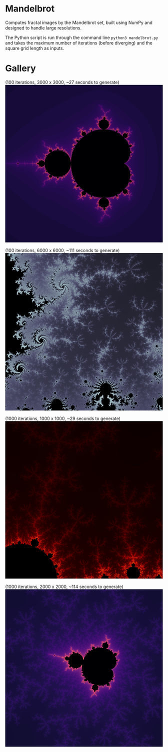 # Mandelbrot

Computes fractal images by the Mandelbrot set, built using NumPy and designed to handle large resolutions.

The Python script is run through the command line `python3 mandelbrot.py` and takes the maximum number of iterations (before diverging) and the square grid length as inputs.

# Gallery

(100 iterations, 3000 x 3000, ~27 seconds to generate)
![](samples/1.png)

(100 iterations, 6000 x 6000, ~111 seconds to generate)
![](samples/2.png)

(1000 iterations, 1000 x 1000, ~29 seconds to generate)
![](samples/3.png)

(1000 iterations, 2000 x 2000, ~114 seconds to generate)
![](samples/4.png)
